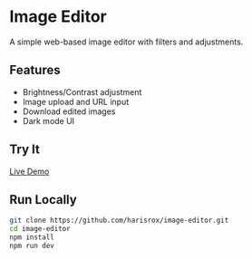 # Image Editor

A simple web-based image editor with filters and adjustments.

## Features

- Brightness/Contrast adjustment
- Image upload and URL input
- Download edited images
- Dark mode UI

## Try It

[Live Demo](https://haris-react-image-editor.netlify.app/)

## Run Locally

```bash
git clone https://github.com/harisrox/image-editor.git
cd image-editor
npm install
npm run dev
```
